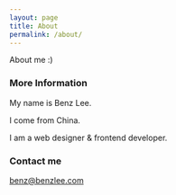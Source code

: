 ```yaml
---
layout: page
title: About
permalink: /about/
---
```


About me :)

### More Information

My name is Benz Lee.

I come from China.

I am a web designer & frontend developer.

### Contact me

[benz@benzlee.com](mailto:benz@benzlee.com)